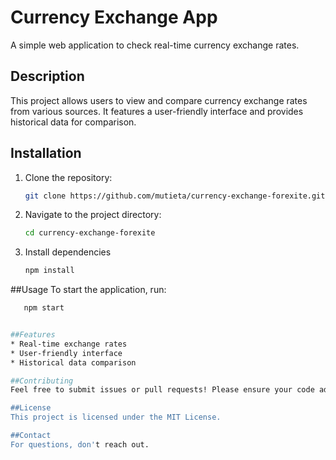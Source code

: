 # Currency Exchange App

A simple web application to check real-time currency exchange rates.

## Description
This project allows users to view and compare currency exchange rates from various sources. It features a user-friendly interface and provides historical data for comparison.

## Installation
1. Clone the repository:
   ```bash
   git clone https://github.com/mutieta/currency-exchange-forexite.git
2. Navigate to the project directory:
   ```bash
   cd currency-exchange-forexite
3. Install dependencies
   ```bash
   npm install

##Usage
To start the application, run:
```bash
   npm start


##Features
* Real-time exchange rates
* User-friendly interface
* Historical data comparison

##Contributing
Feel free to submit issues or pull requests! Please ensure your code adheres to the project's coding standards.

##License
This project is licensed under the MIT License.

##Contact
For questions, don't reach out.


